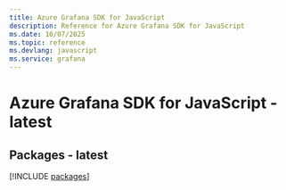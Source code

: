 ```yaml
---
title: Azure Grafana SDK for JavaScript
description: Reference for Azure Grafana SDK for JavaScript
ms.date: 10/07/2025
ms.topic: reference
ms.devlang: javascript
ms.service: grafana
---
```

# Azure Grafana SDK for JavaScript - latest
## Packages - latest
[!INCLUDE [packages](grafana-index.md)]